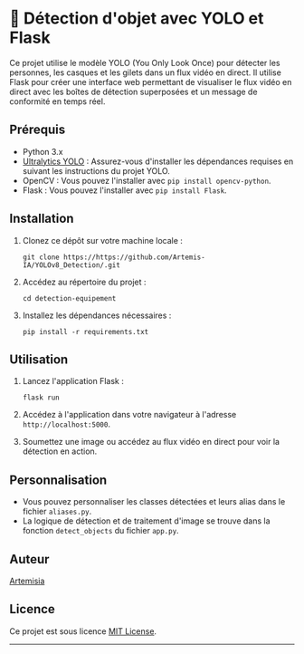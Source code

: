 
# 👷 Détection d'objet avec YOLO et Flask

Ce projet utilise le modèle YOLO (You Only Look Once) pour détecter les personnes, les casques et les gilets dans un flux vidéo en direct. Il utilise Flask pour créer une interface web permettant de visualiser le flux vidéo en direct avec les boîtes de détection superposées et un message de conformité en temps réel.

## Prérequis

- Python 3.x
- [Ultralytics YOLO](https://github.com/ultralytics/yolov5) : Assurez-vous d'installer les dépendances requises en suivant les instructions du projet YOLO.
- OpenCV : Vous pouvez l'installer avec `pip install opencv-python`.
- Flask : Vous pouvez l'installer avec `pip install Flask`.

## Installation

1. Clonez ce dépôt sur votre machine locale :

   ```shell
   git clone https://https://github.com/Artemis-IA/YOLOv8_Detection/.git
   ```

2. Accédez au répertoire du projet :

   ```shell
   cd detection-equipement
   ```

3. Installez les dépendances nécessaires :

   ```shell
   pip install -r requirements.txt
   ```

## Utilisation

1. Lancez l'application Flask :

   ```shell
   flask run
   ```

2. Accédez à l'application dans votre navigateur à l'adresse `http://localhost:5000`.

3. Soumettez une image ou accédez au flux vidéo en direct pour voir la détection en action.

## Personnalisation

- Vous pouvez personnaliser les classes détectées et leurs alias dans le fichier `aliases.py`.
- La logique de détection et de traitement d'image se trouve dans la fonction `detect_objects` du fichier `app.py`.

## Auteur

[Artemisia](https://github.com/Artemis-IA)

## Licence

Ce projet est sous licence [MIT License](LICENSE).

---
